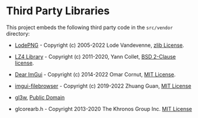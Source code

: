 Third Party Libraries
=====================

This project embeds the following third party code in the `src/vendor`
directory:

 * [LodePNG](http://lodev.org/lodepng/) -
   Copyright (c) 2005-2022 Lode Vandevenne,
   [zlib License](https://github.com/lvandeve/lodepng/blob/master/LICENSE).

 * [LZ4 Library](https://lz4.github.io/lz4/) -
   Copyright (c) 2011-2020, Yann Collet,
   [BSD 2-Clause license](https://github.com/lz4/lz4/blob/dev/lib/LICENSE).

 * [Dear ImGui](https://github.com/ocornut/imgui) -
   Copyright (c) 2014-2022 Omar Cornut,
   [MIT License](https://github.com/ocornut/imgui/blob/master/LICENSE.txt).

 * [imgui-filebrowser](https://github.com/AirGuanZ/imgui-filebrowser) -
   Copyright (c) 2019-2022 Zhuang Guan,
   [MIT License](https://github.com/AirGuanZ/imgui-filebrowser/blob/master/LICENSE)

 * [gl3w](https://github.com/skaslev/gl3w),
   [Public Domain](https://github.com/skaslev/gl3w/blob/master/UNLICENSE)

 * glcorearb.h -
   Copyright 2013-2020 The Khronos Group Inc.
   [MIT License](src/vendor/gl3w/include/GL/glcorearb.h)
